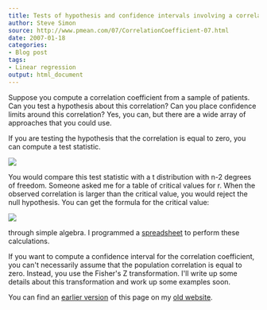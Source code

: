 ```yaml
---
title: Tests of hypothesis and confidence intervals involving a correlation coefficient
author: Steve Simon
source: http://www.pmean.com/07/CorrelationCoefficient-07.html
date: 2007-01-18
categories:
- Blog post
tags:
- Linear regression
output: html_document
---
```


Suppose you compute a correlation coefficient from a sample of patients. Can you test a hypothesis about this correlation? Can you place confidence limits around this correlation? Yes, you can, but there are a wide array of approaches that you could use.

<!---More--->

If you are testing the hypothesis that the correlation is equal to zero, you can compute a test statistic.

![](http://www.pmean.com/new-images/07/CorrelationCoefficient01.gif)

You would compare this test statistic with a t distribution with n-2 degrees of freedom. Someone asked me for a table of critical values for r. When the observed correlation is larger than the critical value, you would reject the null hypothesis. You can get the formula for the critical value:

![](http://www.pmean.com/new-images/07/CorrelationCoefficient02.gif)

through simple algebra. I programmed a [spreadsheet][sim3] to perform these calculations.

If you want to compute a confidence interval for the correlation coefficient, you can't necessarily assume that the population correlation is equal to zero. Instead, you use the Fisher's Z transformation. I'll write up some details about this transformation and work up some examples soon.

You can find an [earlier version][sim1] of this page on my [old website][sim2].

[sim1]: http://www.pmean.com/07/CorrelationCoefficient-07.html
[sim2]: http://www.pmean.com

[sim3]: http://www.pmean.com/00files/CriticalValuesForCorrelationTest.xls
